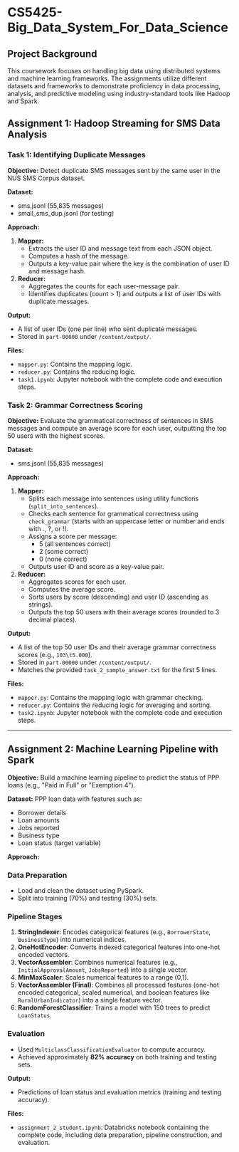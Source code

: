 # CS5425-Big_Data_System_For_Data_Science

## Project Background
This coursework focuses on handling big data using distributed systems and machine learning frameworks. The assignments utilize different datasets and frameworks to demonstrate proficiency in data processing, analysis, and predictive modeling using industry-standard tools like Hadoop and Spark.

## Assignment 1: Hadoop Streaming for SMS Data Analysis

### Task 1: Identifying Duplicate Messages
**Objective:** Detect duplicate SMS messages sent by the same user in the NUS SMS Corpus dataset.

**Dataset:**
- sms.jsonl (55,835 messages)
- small_sms_dup.jsonl (for testing)

**Approach:**
1. **Mapper:**
   - Extracts the user ID and message text from each JSON object.
   - Computes a hash of the message.
   - Outputs a key-value pair where the key is the combination of user ID and message hash.
2. **Reducer:**
   - Aggregates the counts for each user-message pair.
   - Identifies duplicates (count > 1) and outputs a list of user IDs with duplicate messages.

**Output:**
- A list of user IDs (one per line) who sent duplicate messages.
- Stored in `part-00000` under `/content/output/`.

**Files:**
- `mapper.py`: Contains the mapping logic.
- `reducer.py`: Contains the reducing logic.
- `task1.ipynb`: Jupyter notebook with the complete code and execution steps.

### Task 2: Grammar Correctness Scoring
**Objective:** Evaluate the grammatical correctness of sentences in SMS messages and compute an average score for each user, outputting the top 50 users with the highest scores.

**Dataset:**
- sms.jsonl (55,835 messages)

**Approach:**
1. **Mapper:**
   - Splits each message into sentences using utility functions (`split_into_sentences`).
   - Checks each sentence for grammatical correctness using `check_grammar` (starts with an uppercase letter or number and ends with ., ?, or !).
   - Assigns a score per message:
     - 5 (all sentences correct)
     - 2 (some correct)
     - 0 (none correct)
   - Outputs user ID and score as a key-value pair.
2. **Reducer:**
   - Aggregates scores for each user.
   - Computes the average score.
   - Sorts users by score (descending) and user ID (ascending as strings).
   - Outputs the top 50 users with their average scores (rounded to 3 decimal places).

**Output:**
- A list of the top 50 user IDs and their average grammar correctness scores (e.g., `103\t5.000`).
- Stored in `part-00000` under `/content/output/`.
- Matches the provided `task_2_sample_answer.txt` for the first 5 lines.

**Files:**
- `mapper.py`: Contains the mapping logic with grammar checking.
- `reducer.py`: Contains the reducing logic for averaging and sorting.
- `task2.ipynb`: Jupyter notebook with the complete code and execution steps.

---
## Assignment 2: Machine Learning Pipeline with Spark

**Objective:** Build a machine learning pipeline to predict the status of PPP loans (e.g., "Paid in Full" or "Exemption 4").

**Dataset:** PPP loan data with features such as:
- Borrower details
- Loan amounts
- Jobs reported
- Business type
- Loan status (target variable)

**Approach:**
### Data Preparation
- Load and clean the dataset using PySpark.
- Split into training (70%) and testing (30%) sets.

### Pipeline Stages
1. **StringIndexer**: Encodes categorical features (e.g., `BorrowerState`, `BusinessType`) into numerical indices.
2. **OneHotEncoder**: Converts indexed categorical features into one-hot encoded vectors.
3. **VectorAssembler**: Combines numerical features (e.g., `InitialApprovalAmount`, `JobsReported`) into a single vector.
4. **MinMaxScaler**: Scales numerical features to a range (0,1).
5. **VectorAssembler (Final)**: Combines all processed features (one-hot encoded categorical, scaled numerical, and boolean features like `RuralUrbanIndicator`) into a single feature vector.
6. **RandomForestClassifier**: Trains a model with 150 trees to predict `LoanStatus`.

### Evaluation
- Used `MulticlassClassificationEvaluator` to compute accuracy.
- Achieved approximately **82% accuracy** on both training and testing sets.

**Output:**
- Predictions of loan status and evaluation metrics (training and testing accuracy).

**Files:**
- `assignment_2_student.ipynb`: Databricks notebook containing the complete code, including data preparation, pipeline construction, and evaluation.

